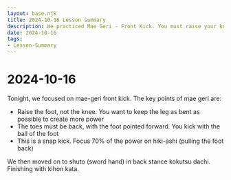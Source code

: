 ```yaml
---
layout: base.njk
title: 2024-10-16 Lesson summary
description: We practiced Mae Geri - Front Kick. You must raise your knee first, use the ball of the foot and snap the foot back when executing front kick
date: 2024-10-16
tags:
- Lesson-Summary
---
```

# 2024-10-16

Tonight, we focused on mae-geri front kick. The key points of mae geri are:

* Raise the foot, not the knee. You want to keep the leg as bent as possible to create more power
* The toes must be back, with the foot pointed forward. You kick with the ball of the foot
* This is a snap kick. Focus 70% of the power on hiki-ashi (pulling the foot back)

We then moved on to shuto (sword hand) in back stance kokutsu dachi. Finishing with kihon kata.


